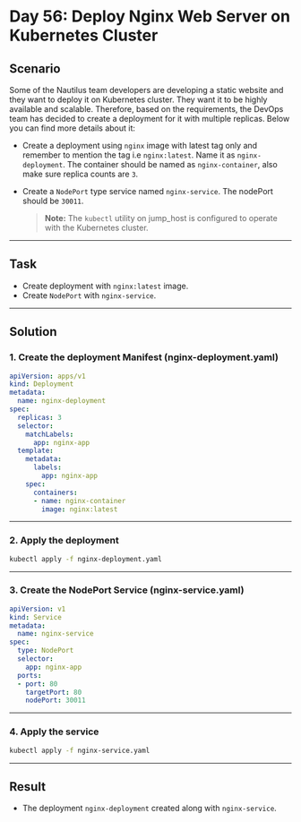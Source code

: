# Day 56: Deploy Nginx Web Server on Kubernetes Cluster

## Scenario

Some of the Nautilus team developers are developing a static website and they want to deploy it on Kubernetes cluster. They want it to be highly available and scalable. Therefore, based on the requirements, the DevOps team has decided to create a deployment for it with multiple replicas. Below you can find more details about it:

- Create a deployment using `nginx` image with latest tag only and remember to mention the tag i.e `nginx:latest`. Name it as `nginx-deployment`. The container should be named as `nginx-container`, also make sure replica counts are `3`.
- Create a `NodePort` type service named `nginx-service`. The nodePort should be `30011`.

  > **Note:** The `kubectl` utility on jump_host is configured to operate with the Kubernetes cluster.

---

## Task

- Create deployment with `nginx:latest` image.
- Create `NodePort` with `nginx-service`.

---

## Solution

### 1. Create the deployment Manifest (nginx-deployment.yaml)

```yaml
apiVersion: apps/v1
kind: Deployment
metadata:
  name: nginx-deployment
spec:
  replicas: 3
  selector:
    matchLabels:
      app: nginx-app
  template:
    metadata:
      labels:
        app: nginx-app
    spec:
      containers:
      - name: nginx-container
        image: nginx:latest

```
---

### 2. Apply the deployment

```bash
kubectl apply -f nginx-deployment.yaml

```
---

### 3. Create the NodePort Service (nginx-service.yaml)

```yaml
apiVersion: v1
kind: Service
metadata:
  name: nginx-service
spec:
  type: NodePort
  selector:
    app: nginx-app
  ports:
  - port: 80
    targetPort: 80
    nodePort: 30011

```
---

### 4. Apply the service

```bash
kubectl apply -f nginx-service.yaml

```

---

## Result

- The deployment `nginx-deployment` created along with `nginx-service`.
